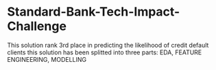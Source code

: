 # Standard-Bank-Tech-Impact-Challenge
This solution rank 3rd place in predicting the likelihood of credit default clients
this solution has been splitted into three parts: EDA, FEATURE ENGINEERING, MODELLING
